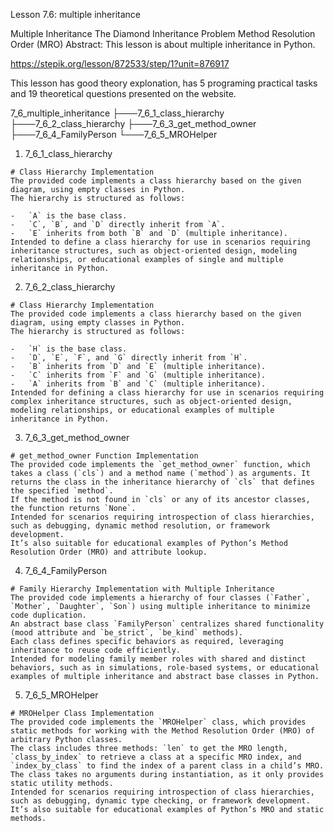 Lesson 7.6: multiple inheritance

Multiple Inheritance
The Diamond Inheritance Problem
Method Resolution Order (MRO)
Abstract: This lesson is about multiple inheritance in Python.

https://stepik.org/lesson/872533/step/1?unit=876917

This lesson has good theory explonation, has 5 programing practical tasks and 19 theoretical questions presented on the website.

7_6_multiple_inheritance
├───7_6_1_class_hierarchy
├───7_6_2_class_hierarchy
├───7_6_3_get_method_owner
├───7_6_4_FamilyPerson
└───7_6_5_MROHelper

1. 7_6_1_class_hierarchy

```
# Class Hierarchy Implementation
The provided code implements a class hierarchy based on the given diagram, using empty classes in Python.
The hierarchy is structured as follows:

-   `A` is the base class.
-   `C`, `B`, and `D` directly inherit from `A`.
-   `E` inherits from both `B` and `D` (multiple inheritance).
Intended to define a class hierarchy for use in scenarios requiring inheritance structures, such as object-oriented design, modeling relationships, or educational examples of single and multiple inheritance in Python.
```

2. 7_6_2_class_hierarchy

```
# Class Hierarchy Implementation
The provided code implements a class hierarchy based on the given diagram, using empty classes in Python.
The hierarchy is structured as follows:

-   `H` is the base class.
-   `D`, `E`, `F`, and `G` directly inherit from `H`.
-   `B` inherits from `D` and `E` (multiple inheritance).
-   `C` inherits from `F` and `G` (multiple inheritance).
-   `A` inherits from `B` and `C` (multiple inheritance).
Intended for defining a class hierarchy for use in scenarios requiring complex inheritance structures, such as object-oriented design, modeling relationships, or educational examples of multiple inheritance in Python.
```

3. 7_6_3_get_method_owner

```
# get_method_owner Function Implementation
The provided code implements the `get_method_owner` function, which takes a class (`cls`) and a method name (`method`) as arguments. It returns the class in the inheritance hierarchy of `cls` that defines the specified `method`.
If the method is not found in `cls` or any of its ancestor classes, the function returns `None`.
Intended for scenarios requiring introspection of class hierarchies, such as debugging, dynamic method resolution, or framework development.
It’s also suitable for educational examples of Python’s Method Resolution Order (MRO) and attribute lookup.
```

4. 7_6_4_FamilyPerson

```
# Family Hierarchy Implementation with Multiple Inheritance
The provided code implements a hierarchy of four classes (`Father`, `Mother`, `Daughter`, `Son`) using multiple inheritance to minimize code duplication.
An abstract base class `FamilyPerson` centralizes shared functionality (mood attribute and `be_strict`, `be_kind` methods).
Each class defines specific behaviors as required, leveraging inheritance to reuse code efficiently.
Intended for modeling family member roles with shared and distinct behaviors, such as in simulations, role-based systems, or educational examples of multiple inheritance and abstract base classes in Python.
```

5. 7_6_5_MROHelper

```
# MROHelper Class Implementation
The provided code implements the `MROHelper` class, which provides static methods for working with the Method Resolution Order (MRO) of arbitrary Python classes.
The class includes three methods: `len` to get the MRO length, `class_by_index` to retrieve a class at a specific MRO index, and `index_by_class` to find the index of a parent class in a child’s MRO.
The class takes no arguments during instantiation, as it only provides static utility methods.
Intended for scenarios requiring introspection of class hierarchies, such as debugging, dynamic type checking, or framework development.
It’s also suitable for educational examples of Python’s MRO and static methods.
```
